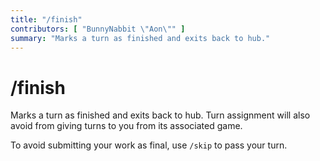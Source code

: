 ```yaml
---
title: "/finish"
contributors: [ "BunnyNabbit \"Aon\"" ]
summary: "Marks a turn as finished and exits back to hub."
---
```


# /finish

Marks a turn as finished and exits back to hub. Turn assignment will also avoid from giving turns to you from its associated game.

To avoid submitting your work as final, use `/skip` to pass your turn.
